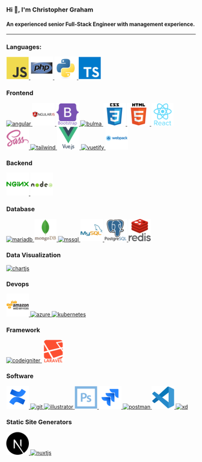 ### Hi 👋, I'm Christopher Graham

#### An experienced senior Full-Stack Engineer with management experience.

---

### Languages:

<a href="https://developer.mozilla.org/en-US/docs/Web/JavaScript" target="_blank" rel="noreferrer">
    <img
        src="https://raw.githubusercontent.com/devicons/devicon/master/icons/javascript/javascript-original.svg"
        alt="javascript"
        width="60"
        height="60"
    />
</a>
<a href="https://www.php.net" target="_blank" rel="noreferrer">
    <img
        src="https://raw.githubusercontent.com/devicons/devicon/master/icons/php/php-original.svg"
        alt="php"
        width="60"
        height="60"
    />
</a>
<a href="https://www.python.org" target="_blank" rel="noreferrer">
    <img
        src="https://raw.githubusercontent.com/devicons/devicon/master/icons/python/python-original.svg"
        alt="python"
        width="60"
        height="60"
    />
</a>
<a href="https://www.typescriptlang.org/" target="_blank" rel="noreferrer">
    <img
        src="https://raw.githubusercontent.com/devicons/devicon/master/icons/typescript/typescript-original.svg"
        alt="typescript"
        width="60"
        height="60"
    />
</a>

### Frontend

<a href="https://angular.io" target="_blank" rel="noreferrer">
    <img
        src="https://angular.io/assets/images/logos/angular/angular.svg"
        alt="angular"
        width="60"
        height="60"
    />
</a>
<a href="https://angular.io" target="_blank" rel="noreferrer">
    <img
        src="https://raw.githubusercontent.com/devicons/devicon/master/icons/angularjs/angularjs-original-wordmark.svg"
        alt="angularjs"
        width="60"
        height="60"
    />
</a>
<a href="https://getbootstrap.com" target="_blank" rel="noreferrer">
    <img
        src="https://raw.githubusercontent.com/devicons/devicon/master/icons/bootstrap/bootstrap-plain-wordmark.svg"
        alt="bootstrap"
        width="60"
        height="60"
    />
</a>
<a href="https://bulma.io/" target="_blank" rel="noreferrer">
    <img
        src="https://raw.githubusercontent.com/gilbarbara/logos/804dc257b59e144eaca5bc6ffd16949752c6f789/logos/bulma.svg"
        alt="bulma"
        width="60"
        height="60"
    />
</a>
<a href="https://www.w3schools.com/css/" target="_blank" rel="noreferrer">
    <img
        src="https://raw.githubusercontent.com/devicons/devicon/master/icons/css3/css3-original-wordmark.svg"
        alt="css3"
        width="60"
        height="60"
    />
</a>
<a href="https://www.w3.org/html/" target="_blank" rel="noreferrer">
    <img
        src="https://raw.githubusercontent.com/devicons/devicon/master/icons/html5/html5-original-wordmark.svg"
        alt="html5"
        width="60"
        height="60"
    />
</a>
<a href="https://reactjs.org/" target="_blank" rel="noreferrer">
    <img
        src="https://raw.githubusercontent.com/devicons/devicon/master/icons/react/react-original-wordmark.svg"
        alt="react"
        width="60"
        height="60"
    />
</a>
<a href="https://sass-lang.com" target="_blank" rel="noreferrer">
    <img
        src="https://raw.githubusercontent.com/devicons/devicon/master/icons/sass/sass-original.svg"
        alt="sass"
        width="60"
        height="60"
    />
</a>
<a href="https://tailwindcss.com/" target="_blank" rel="noreferrer">
    <img
        src="https://www.vectorlogo.zone/logos/tailwindcss/tailwindcss-icon.svg"
        alt="tailwind"
        width="60"
        height="60"
    />
</a>
<a href="https://vuejs.org/" target="_blank" rel="noreferrer">
    <img
        src="https://raw.githubusercontent.com/devicons/devicon/master/icons/vuejs/vuejs-original-wordmark.svg"
        alt="vuejs"
        width="60"
        height="60"
    />
</a>
<a href="https://vuetifyjs.com/en/" target="_blank" rel="noreferrer">
    <img
        src="https://bestofjs.org/logos/vuetify.svg"
        alt="vuetify"
        width="60"
        height="60"
    />
</a>
<a href="https://webpack.js.org" target="_blank" rel="noreferrer">
    <img
        src="https://raw.githubusercontent.com/devicons/devicon/d00d0969292a6569d45b06d3f350f463a0107b0d/icons/webpack/webpack-original-wordmark.svg"
        alt="webpack"
        width="60"
        height="60"
    />
</a>

### Backend

<a href="https://www.nginx.com" target="_blank" rel="noreferrer">
    <img
        src="https://raw.githubusercontent.com/devicons/devicon/master/icons/nginx/nginx-original.svg"
        alt="nginx"
        width="60"
        height="60"
    />
</a>
<a href="https://nodejs.org" target="_blank" rel="noreferrer">
    <img
        src="https://raw.githubusercontent.com/devicons/devicon/master/icons/nodejs/nodejs-original-wordmark.svg"
        alt="nodejs"
        width="60"
        height="60"
    />
</a>

### Database

<a href="https://mariadb.org/" target="_blank" rel="noreferrer">
    <img
        src="https://www.vectorlogo.zone/logos/mariadb/mariadb-icon.svg"
        alt="mariadb"
        width="60"
        height="60"
    />
</a>
<a href="https://www.mongodb.com/" target="_blank" rel="noreferrer">
    <img
        src="https://raw.githubusercontent.com/devicons/devicon/master/icons/mongodb/mongodb-original-wordmark.svg"
        alt="mongodb"
        width="60"
        height="60"
    />
</a>
<a href="https://www.microsoft.com/en-us/sql-server" target="_blank" rel="noreferrer">
    <img
        src="https://www.svgrepo.com/show/303229/microsoft-sql-server-logo.svg"
        alt="mssql"
        width="60"
        height="60"
    />
</a>
<a href="https://www.mysql.com/" target="_blank" rel="noreferrer">
    <img
        src="https://raw.githubusercontent.com/devicons/devicon/master/icons/mysql/mysql-original-wordmark.svg"
        alt="mysql"
        width="60"
        height="60"
    />
</a>
<a href="https://www.postgresql.org" target="_blank" rel="noreferrer">
    <img
        src="https://raw.githubusercontent.com/devicons/devicon/master/icons/postgresql/postgresql-original-wordmark.svg"
        alt="postgresql"
        width="60"
        height="60"
    />
</a>
<a href="https://redis.io" target="_blank" rel="noreferrer">
    <img
        src="https://raw.githubusercontent.com/devicons/devicon/master/icons/redis/redis-original-wordmark.svg"
        alt="redis"
        width="60"
        height="60"
    />
</a>

### Data Visualization

<a href="https://www.chartjs.org" target="_blank" rel="noreferrer">
    <img
        src="https://www.chartjs.org/media/logo-title.svg"
        alt="chartjs"
        width="60"
        height="60"
    />
</a>

### Devops

<a href="https://aws.amazon.com" target="_blank" rel="noreferrer">
    <img
        src="https://raw.githubusercontent.com/devicons/devicon/master/icons/amazonwebservices/amazonwebservices-original-wordmark.svg"
        alt="aws"
        width="60"
        height="60"
    />
</a>
<a href="https://azure.microsoft.com/en-in/" target="_blank" rel="noreferrer">
    <img
        src="https://www.vectorlogo.zone/logos/microsoft_azure/microsoft_azure-icon.svg"
        alt="azure"
        width="60"
        height="60"
    />
</a>
<a href="https://kubernetes.io" target="_blank" rel="noreferrer">
    <img
        src="https://www.vectorlogo.zone/logos/kubernetes/kubernetes-icon.svg"
        alt="kubernetes"
        width="60"
        height="60"
    />
</a>

### Framework

<a href="https://codeigniter.com" target="_blank" rel="noreferrer">
    <img src="https://cdn.worldvectorlogo.com/logos/codeigniter.svg" alt="codeigniter" width="60" height="60" />
</a>
<a href="https://laravel.com/" target="_blank" rel="noreferrer">
    <img
        src="https://raw.githubusercontent.com/devicons/devicon/master/icons/laravel/laravel-plain-wordmark.svg"
        alt="laravel"
        width="60"
        height="60"
    />
</a>

### Software

<a href="https://www.atlassian.com/software/confluence" target="_blank" rel="noreferrer">
    <img
        src="https://raw.githubusercontent.com/devicons/devicon/2ae2a900d2f041da66e950e4d48052658d850630/icons/confluence/confluence-original.svg"
        alt="confluence"
        width="60"
        height="60"
    />
</a>
<a href="https://git-scm.com/" target="_blank" rel="noreferrer">
    <img
        src="https://www.vectorlogo.zone/logos/git-scm/git-scm-icon.svg"
        alt="git"
        width="60"
        height="60"
    />
</a>
<a href="https://www.adobe.com/in/products/illustrator.html" target="_blank" rel="noreferrer">
    <img
        src="https://www.vectorlogo.zone/logos/adobe_illustrator/adobe_illustrator-icon.svg"
        alt="illustrator"
        width="60"
        height="60"
    />
</a>
<a href="https://www.photoshop.com/en" target="_blank" rel="noreferrer">
    <img
        src="https://raw.githubusercontent.com/devicons/devicon/master/icons/photoshop/photoshop-line.svg"
        alt="photoshop"
        width="60"
        height="60"
    />
</a>
<a href="https://www.atlassian.com/software/jira" target="_blank" rel="noreferrer">
    <img
        src="https://raw.githubusercontent.com/devicons/devicon/2ae2a900d2f041da66e950e4d48052658d850630/icons/jira/jira-original.svg"
        alt="jira"
        width="60"
        height="60"
    />
</a>
<a href="https://postman.com" target="_blank" rel="noreferrer">
    <img
        src="https://www.vectorlogo.zone/logos/getpostman/getpostman-icon.svg"
        alt="postman"
        width="60"
        height="60"
    />
</a>
<a href="https://code.visualstudio.com/" target="_blank" rel="noreferrer">
    <img
        src="https://raw.githubusercontent.com/devicons/devicon/2ae2a900d2f041da66e950e4d48052658d850630/icons/vscode/vscode-original.svg"
        alt="vscode"
        width="60"
        height="60"
    />
</a>
<a href="https://www.adobe.com/products/xd.html" target="_blank" rel="noreferrer">
    <img
        src="https://cdn.worldvectorlogo.com/logos/adobe-xd.svg"
        alt="xd"
        width="60"
        height="60"
    />
</a>

### Static Site Generators

<a href="https://nextjs.org/" target="_blank" rel="noreferrer">
    <img
        src="https://raw.githubusercontent.com/devicons/devicon/2ae2a900d2f041da66e950e4d48052658d850630/icons/nextjs/nextjs-original.svg"
        alt="nextjs"
        width="60"
        height="60"
    />
</a>
<a href="https://nuxtjs.org/" target="_blank" rel="noreferrer">
    <img
        src="https://www.vectorlogo.zone/logos/nuxtjs/nuxtjs-icon.svg"
        alt="nuxtjs"
        width="60"
        height="60"
    />
</a>
